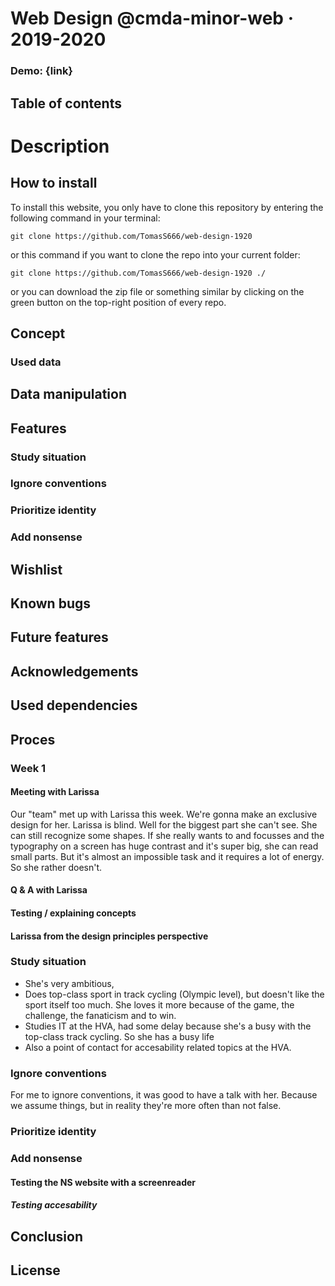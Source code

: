 # Web Design @cmda-minor-web · 2019-2020

### Demo: {link}

## Table of contents
  
# Description


## How to install
To install this website, you only have to clone this repository by entering the following command in your terminal:

```git clone https://github.com/TomasS666/web-design-1920```

or this command if you want to clone the repo into your current folder:

```git clone https://github.com/TomasS666/web-design-1920 ./```

or you can download the zip file or something similar by clicking on the green button on the top-right position of every repo.


## Concept

### Used data

## Data manipulation


## Features

### Study situation
### Ignore conventions
### Prioritize identity
### Add nonsense


## Wishlist


## Known bugs

## Future features


## Acknowledgements

## Used dependencies

## Proces

### Week 1

#### Meeting with Larissa
Our "team" met up with Larissa this week. We're gonna make an exclusive design for her. Larissa is blind. Well for the biggest part she can't see. She can still recognize some shapes. If she really wants to and focusses and the typography on a screen has huge contrast and it's super big, she can read small parts. But it's almost an impossible task and it requires a lot of energy. So she rather doesn't. 


#### Q & A with Larissa
#### Testing / explaining concepts

#### Larissa from the design principles perspective
### Study situation
* She's very ambitious,
* Does top-class sport in track cycling (Olympic level), but doesn't like the sport itself too much. She loves it more because of the game, the challenge, the fanaticism and to win.
* Studies IT at the HVA, had some delay because she's a busy with the top-class track cycling. So she has a busy life
* Also a point of contact for accesability related topics at the HVA.

### Ignore conventions
For me to ignore conventions, it was good to have a talk with her. Because we assume things, but in reality they're more often than not false.  
### Prioritize identity
### Add nonsense

#### Testing the NS website with a screenreader
##### Testing accesability  

## Conclusion

## License

